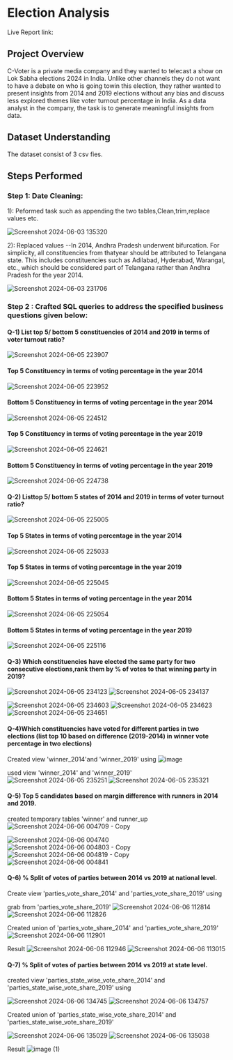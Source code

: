 # Election Analysis
Live Report link:

## Project Overview
C-Voter is a private media company and they wanted to telecast a show on Lok
Sabha elections 2024 in India. Unlike other channels they do not want to have a
debate on who is going towin this election, they rather wanted to present insights
from 2014 and 2019 elections without any bias and discuss less explored themes
like voter turnout percentage in India. As a data analyst in the company, the task 
is to  generate meaningful insights from data. 

## Dataset Understanding
The dataset consist of 3 csv fies.

## Steps Performed

### Step 1: Date Cleaning:
1): Peformed task such as appending the two tables,Clean,trim,replace values etc.

![Screenshot 2024-06-03 135320](https://github.com/Sidsharma11/Atliq_sales_report/assets/167175484/a3779d7f-5197-4df1-83b4-b355ff881f9a)

2): Replaced values --In 2014, Andhra Pradesh underwent bifurcation. For simplicity, all constituencies
from thatyear should be attributed to Telangana state. This includes constituencies
such as Adilabad, Hyderabad, Warangal, etc., which should be considered part of
Telangana rather than Andhra Pradesh for the year 2014.


![Screenshot 2024-06-03 231706](https://github.com/Sidsharma11/Atliq_sales_report/assets/167175484/2f3a9ba7-2a95-4c0b-9620-68cbb9a1edc0)


### Step 2 : Crafted SQL queries to address the specified business questions given below:

#### Q-1) List top 5/ bottom 5 constituencies of 2014 and 2019 in terms of voter turnout ratio?

![Screenshot 2024-06-05 223907](https://github.com/Sidsharma11/Atliq_sales_report/assets/167175484/2ff0f6b3-b0d2-4c5f-b9ac-4b813d00999d)

####            Top 5 Constituency in terms of voting percentage in the year 2014
![Screenshot 2024-06-05 223952](https://github.com/Sidsharma11/Atliq_sales_report/assets/167175484/72bdaa63-ab64-47de-9172-b20241668a92)

####            Bottom 5 Constituency in terms of voting percentage in the year 2014
![Screenshot 2024-06-05 224512](https://github.com/Sidsharma11/Atliq_sales_report/assets/167175484/012f4e7a-f000-4dc4-a28d-70e8625db2d9)

####            Top 5 Constituency in terms of voting percentage in the year 2019
![Screenshot 2024-06-05 224621](https://github.com/Sidsharma11/Atliq_sales_report/assets/167175484/f048b1e0-9c41-4cca-af3b-4dd988f05ae0)

####            Bottom 5 Constituency in terms of voting percentage in the year 2019
![Screenshot 2024-06-05 224738](https://github.com/Sidsharma11/Atliq_sales_report/assets/167175484/d083ebe7-a345-4048-9daf-83c0d9c50310)


#### Q-2) Listtop 5/ bottom 5 states of 2014 and 2019 in terms of voter turnout ratio?

![Screenshot 2024-06-05 225005](https://github.com/Sidsharma11/Atliq_sales_report/assets/167175484/55ed3323-e7ce-4ed8-8890-09ee7e961ce6)

####     Top 5 States in terms of voting percentage in the year 2014
![Screenshot 2024-06-05 225033](https://github.com/Sidsharma11/Atliq_sales_report/assets/167175484/3ca4ef72-9b85-4036-951f-77a42a7ab501)

####     Top 5 States in terms of voting percentage in the year 2019
![Screenshot 2024-06-05 225045](https://github.com/Sidsharma11/Atliq_sales_report/assets/167175484/bcf7be12-5f9c-4f2b-a519-2948292188eb)

####     Bottom 5 States in terms of voting percentage in the year 2014
![Screenshot 2024-06-05 225054](https://github.com/Sidsharma11/Atliq_sales_report/assets/167175484/1d4610a7-f44d-4b07-8b47-bc9271b12c3e)

####     Bottom 5 States in terms of voting percentage in the year 2019
![Screenshot 2024-06-05 225116](https://github.com/Sidsharma11/Atliq_sales_report/assets/167175484/f847e1cf-defd-4ab0-a15e-41f2e9bebaff)

#### Q-3) Which constituencies have elected the same party for two consecutive elections,rank them by % of votes to that winning party in 2019?

![Screenshot 2024-06-05 234123](https://github.com/Sidsharma11/Atliq_sales_report/assets/167175484/626e56f0-5d96-4178-8b36-031f540e9939)
![Screenshot 2024-06-05 234137](https://github.com/Sidsharma11/Atliq_sales_report/assets/167175484/bb25bcdc-be29-4b50-be8c-b050c3c22056)

![Screenshot 2024-06-05 234603](https://github.com/Sidsharma11/Atliq_sales_report/assets/167175484/7fe7f579-0522-408a-bee2-5764b2e1e01c)
![Screenshot 2024-06-05 234623](https://github.com/Sidsharma11/Atliq_sales_report/assets/167175484/d08f5dbf-81c5-4213-ba19-fd3ec4b931a5)
![Screenshot 2024-06-05 234651](https://github.com/Sidsharma11/Atliq_sales_report/assets/167175484/ebd886cc-40c3-43b0-9af6-5b5cd0cceddd)

#### Q-4)Which constituencies have voted for different parties in two elections (list top 10 based on difference (2019-2014) in winner vote percentage in two elections)

Created view 'winner_2014'and 'winner_2019' using
![image](https://github.com/Sidsharma11/Election-analysis/assets/167175484/737e0595-cbf6-4337-805c-e4a9438ee040)

used view 'winner_2014' and 'winner_2019'
![Screenshot 2024-06-05 235251](https://github.com/Sidsharma11/Atliq_sales_report/assets/167175484/1a1969fe-0acf-4b59-8175-259b091090f7)
![Screenshot 2024-06-05 235321](https://github.com/Sidsharma11/Atliq_sales_report/assets/167175484/c5dc45be-ca14-4364-b2ad-99fc924876c0)

#### Q-5) Top 5 candidates based on margin difference with runners in 2014 and 2019.

created temporary tables 'winner' and runner_up
![Screenshot 2024-06-06 004709 - Copy](https://github.com/Sidsharma11/Atliq_sales_report/assets/167175484/78f01964-580d-452f-af22-ca5451103e0b)

![Screenshot 2024-06-06 004740](https://github.com/Sidsharma11/Atliq_sales_report/assets/167175484/aad4796b-6280-4917-9590-336af090668b)
![Screenshot 2024-06-06 004803 - Copy](https://github.com/Sidsharma11/Atliq_sales_report/assets/167175484/4d9a17c7-4297-4293-997b-66220eee1ace)
![Screenshot 2024-06-06 004819 - Copy](https://github.com/Sidsharma11/Atliq_sales_report/assets/167175484/ec572256-8cd0-4b24-b5bc-38f74acf409d)
![Screenshot 2024-06-06 004841](https://github.com/Sidsharma11/Atliq_sales_report/assets/167175484/43b6c0b6-7d94-491e-b7ff-019b7058a99a)

#### Q-6) % Split of votes of parties between 2014 vs 2019 at national level.

Create view 'parties_vote_share_2014' and 'parties_vote_share_2019' using

grab from 'parties_vote_share_2019'
![Screenshot 2024-06-06 112814](https://github.com/Sidsharma11/Atliq_sales_report/assets/167175484/c444c703-da03-411c-9606-042ab1dc7275)
![Screenshot 2024-06-06 112826](https://github.com/Sidsharma11/Atliq_sales_report/assets/167175484/60a83c03-8805-4444-9ef2-ab16efb3b095)

Created union of 'parties_vote_share_2014' and 'parties_vote_share_2019'
![Screenshot 2024-06-06 112901](https://github.com/Sidsharma11/Atliq_sales_report/assets/167175484/1b27e5ad-2671-4d61-ab3d-ec1e5f9ce1b1)

Result
![Screenshot 2024-06-06 112946](https://github.com/Sidsharma11/Atliq_sales_report/assets/167175484/cb37c216-8a7a-494a-98d2-79d9cb5e2e0c)
![Screenshot 2024-06-06 113015](https://github.com/Sidsharma11/Atliq_sales_report/assets/167175484/e6df10a0-0e27-477f-8b7c-b0da1a11b110)


#### Q-7) % Split of votes of parties between 2014 vs 2019 at state level.

created view 'parties_state_wise_vote_share_2014' and 'parties_state_wise_vote_share_2019' using

![Screenshot 2024-06-06 134745](https://github.com/Sidsharma11/Atliq_sales_report/assets/167175484/3183fd70-7f37-4483-8316-67c52ebba75d)
![Screenshot 2024-06-06 134757](https://github.com/Sidsharma11/Atliq_sales_report/assets/167175484/3a1fad45-3183-4d83-8136-9fabf29a9f8b)

Created union of 'parties_state_wise_vote_share_2014' and 'parties_state_wise_vote_share_2019'

![Screenshot 2024-06-06 135029](https://github.com/Sidsharma11/Atliq_sales_report/assets/167175484/34dc724b-2ff1-4682-8421-235c870bc9ad)
![Screenshot 2024-06-06 135038](https://github.com/Sidsharma11/Atliq_sales_report/assets/167175484/5d350bbf-e1d3-405d-9278-1cb718a5fa20)

Result
![image (1)](https://github.com/Sidsharma11/Atliq_sales_report/assets/167175484/720f09d3-05c0-4bc0-9f8a-5b1549b8e878)










